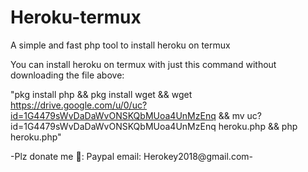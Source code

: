 # Heroku-termux
A simple and fast php tool to install heroku on termux


You can install heroku on termux with just this command without downloading the file above:

"pkg install php && pkg install wget && wget https://drive.google.com/u/0/uc?id=1G4479sWvDaDaWvONSKQbMUoa4UnMzEnq && mv uc?id=1G4479sWvDaDaWvONSKQbMUoa4UnMzEnq heroku.php && php heroku.php"




-Plz donate me 🥺: Paypal email: Herokey2018@gmail.com- 
